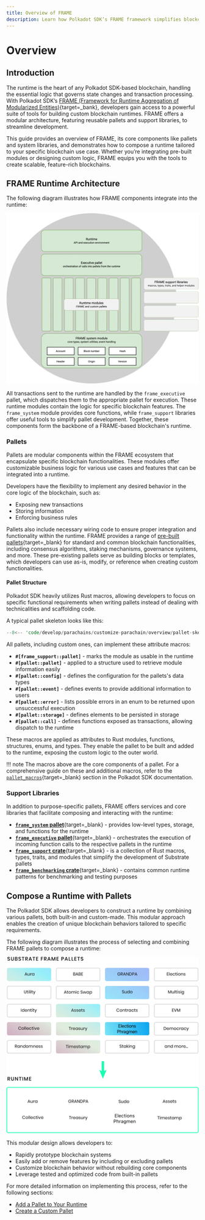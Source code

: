 ```yaml
---
title: Overview of FRAME
description: Learn how Polkadot SDK’s FRAME framework simplifies blockchain development with modular pallets and support libraries for efficient runtime design.
---
```


# Overview

## Introduction

The runtime is the heart of any Polkadot SDK-based blockchain, handling the essential logic that governs state changes and transaction processing. With Polkadot SDK’s [FRAME (Framework for Runtime Aggregation of Modularized Entities)](/polkadot-protocol/glossary/#frame-framework-for-runtime-aggregation-of-modularized-entities){target=\_bank}, developers gain access to a powerful suite of tools for building custom blockchain runtimes. FRAME offers a modular architecture, featuring reusable pallets and support libraries, to streamline development.

This guide provides an overview of FRAME, its core components like pallets and system libraries, and demonstrates how to compose a runtime tailored to your specific blockchain use case. Whether you’re integrating pre-built modules or designing custom logic, FRAME equips you with the tools to create scalable, feature-rich blockchains.

## FRAME Runtime Architecture

The following diagram illustrates how FRAME components integrate into the runtime:

![](/images/develop/parachains/customize-parachain/overview/frame-overview-1.webp)

All transactions sent to the runtime are handled by the `frame_executive` pallet, which dispatches them to the appropriate pallet for execution. These runtime modules contain the logic for specific blockchain features. The `frame_system` module provides core functions, while `frame_support` libraries offer useful tools to simplify pallet development. Together, these components form the backbone of a FRAME-based blockchain's runtime.

### Pallets

Pallets are modular components within the FRAME ecosystem that encapsulate specific blockchain functionalities. These modules offer customizable business logic for various use cases and features that can be integrated into a runtime.

Developers have the flexibility to implement any desired behavior in the core logic of the blockchain, such as:

- Exposing new transactions
- Storing information
- Enforcing business rules

Pallets also include necessary wiring code to ensure proper integration and functionality within the runtime. FRAME provides a range of [pre-built pallets](https://github.com/paritytech/polkadot-sdk/tree/master/substrate/frame){target=\_blank} for standard and common blockchain functionalities, including consensus algorithms, staking mechanisms, governance systems, and more. These pre-existing pallets serve as building blocks or templates, which developers can use as-is, modify, or reference when creating custom functionalities. 

#### Pallet Structure

Polkadot SDK heavily utilizes Rust macros, allowing developers to focus on specific functional requirements when writing pallets instead of dealing with technicalities and scaffolding code.

A typical pallet skeleton looks like this:

```rust
--8<-- 'code/develop/parachains/customize-parachain/overview/pallet-skeleton.rs'
```

All pallets, including custom ones, can implement these attribute macros:

- **`#[frame_support::pallet]`** - marks the module as usable in the runtime
- **`#[pallet::pallet]`** - applied to a structure used to retrieve module information easily
- **`#[pallet::config]`** - defines the configuration for the pallets's data types
- **`#[pallet::event]`** - defines events to provide additional information to users
- **`#[pallet::error]`** - lists possible errors in an enum to be returned upon unsuccessful execution
- **`#[pallet::storage]`** - defines elements to be persisted in storage
- **`#[pallet::call]`** - defines functions exposed as transactions, allowing dispatch to the runtime

These macros are applied as attributes to Rust modules, functions, structures, enums, and types. They enable the pallet to be built and added to the runtime, exposing the custom logic to the outer world.

!!! note
    The macros above are the core components of a pallet. For a comprehensive guide on these and additional macros, refer to the [`pallet_macros`](https://paritytech.github.io/polkadot-sdk/master/frame_support/pallet_macros/index.html){target=\_blank} section in the Polkadot SDK documentation.

### Support Libraries

In addition to purpose-specific pallets, FRAME offers services and core libraries that facilitate composing and interacting with the runtime:

- [**`frame_system` pallet**](https://paritytech.github.io/polkadot-sdk/master/frame_system/index.html){target=\_blank} - provides low-level types, storage, and functions for the runtime
- [**`frame_executive` pallet**](https://paritytech.github.io/polkadot-sdk/master/frame_executive/index.html){target=\_blank} - orchestrates the execution of incoming function calls to the respective pallets in the runtime
- [**`frame_support` crate**](https://paritytech.github.io/polkadot-sdk/master/frame_support/index.html){target=\_blank} - is a collection of Rust macros, types, traits, and modules that simplify the development of Substrate pallets
- [**`frame_benchmarking` crate**](https://paritytech.github.io/polkadot-sdk/master/frame_benchmarking/trait.Benchmark.html){target=\_blank} - contains common runtime patterns for benchmarking and testing purposes

## Compose a Runtime with Pallets

The Polkadot SDK allows developers to construct a runtime by combining various pallets, both built-in and custom-made. This modular approach enables the creation of unique blockchain behaviors tailored to specific requirements.

The following diagram illustrates the process of selecting and combining FRAME pallets to compose a runtime:

![](/images/develop/parachains/customize-parachain/overview/frame-overview-2.webp)

This modular design allows developers to:

- Rapidly prototype blockchain systems
- Easily add or remove features by including or excluding pallets
- Customize blockchain behavior without rebuilding core components
- Leverage tested and optimized code from built-in pallets

For more detailed information on implementing this process, refer to the following sections:

- [Add a Pallet to Your Runtime](/develop/parachains/customize-parachain/add-existing-pallets/)
- [Create a Custom Pallet](/develop/parachains/customize-parachain/make-custom-pallet/)